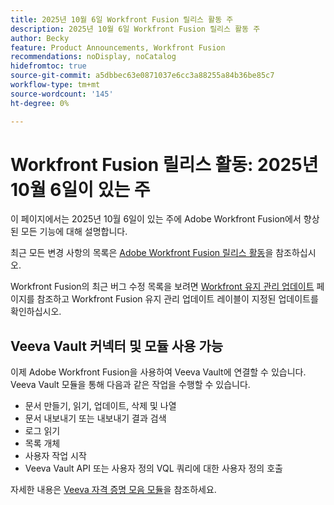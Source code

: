 ```yaml
---
title: 2025년 10월 6일 Workfront Fusion 릴리스 활동 주
description: 2025년 10월 6일 Workfront Fusion 릴리스 활동 주
author: Becky
feature: Product Announcements, Workfront Fusion
recommendations: noDisplay, noCatalog
hidefromtoc: true
source-git-commit: a5dbbec63e0871037e6cc3a88255a84b36be85c7
workflow-type: tm+mt
source-wordcount: '145'
ht-degree: 0%

---
```


# Workfront Fusion 릴리스 활동: 2025년 10월 6일이 있는 주

이 페이지에서는 2025년 10월 6일이 있는 주에 Adobe Workfront Fusion에서 향상된 모든 기능에 대해 설명합니다.

최근 모든 변경 사항의 목록은 [Adobe Workfront Fusion 릴리스 활동](/help/workfront-fusion/fusion-product-releases/fusion-release-activity.md)을 참조하십시오.

Workfront Fusion의 최근 버그 수정 목록을 보려면 [Workfront 유지 관리 업데이트](https://experienceleague.adobe.com/en/docs/workfront-known-issues/releases/current-updates) 페이지를 참조하고 Workfront Fusion 유지 관리 업데이트 레이블이 지정된 업데이트를 확인하십시오.


## Veeva Vault 커넥터 및 모듈 사용 가능

이제 Adobe Workfront Fusion을 사용하여 Veeva Vault에 연결할 수 있습니다. Veeva Vault 모듈을 통해 다음과 같은 작업을 수행할 수 있습니다.

* 문서 만들기, 읽기, 업데이트, 삭제 및 나열
* 문서 내보내기 또는 내보내기 결과 검색
* 로그 읽기
* 목록 개체
* 사용자 작업 시작
* Veeva Vault API 또는 사용자 정의 VQL 쿼리에 대한 사용자 정의 호출

자세한 내용은 [Veeva 자격 증명 모음 모듈](/help/workfront-fusion/references/apps-and-modules/third-party-connectors/veeva-vault-modules.md)을 참조하세요.
